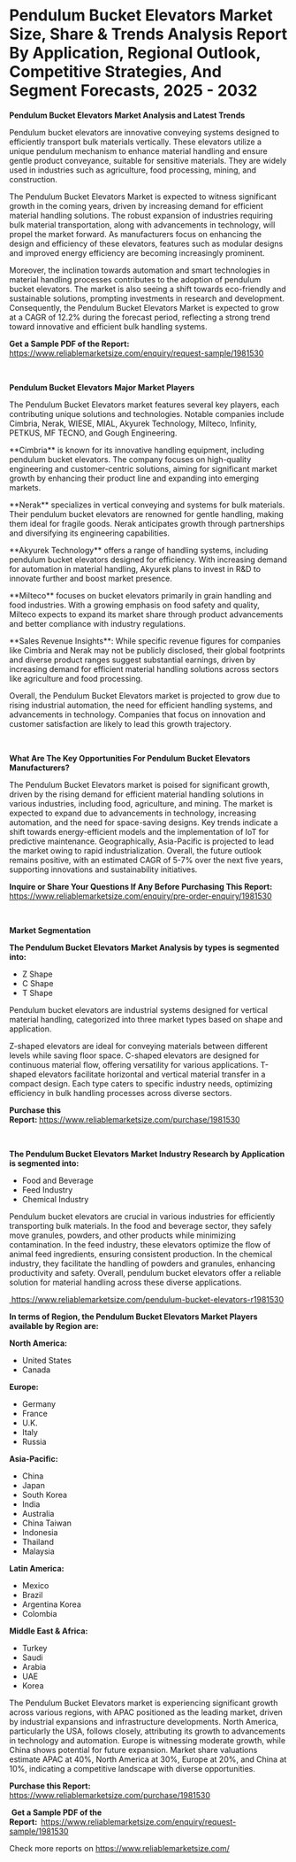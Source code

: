 <p><h1>Pendulum Bucket Elevators Market Size, Share & Trends Analysis Report By Application, Regional Outlook, Competitive Strategies, And Segment Forecasts, 2025 - 2032</h1></p><p><strong>Pendulum Bucket Elevators Market Analysis and Latest Trends</strong></p>
<p><p>Pendulum bucket elevators are innovative conveying systems designed to efficiently transport bulk materials vertically. These elevators utilize a unique pendulum mechanism to enhance material handling and ensure gentle product conveyance, suitable for sensitive materials. They are widely used in industries such as agriculture, food processing, mining, and construction.</p><p>The Pendulum Bucket Elevators Market is expected to witness significant growth in the coming years, driven by increasing demand for efficient material handling solutions. The robust expansion of industries requiring bulk material transportation, along with advancements in technology, will propel the market forward. As manufacturers focus on enhancing the design and efficiency of these elevators, features such as modular designs and improved energy efficiency are becoming increasingly prominent.</p><p>Moreover, the inclination towards automation and smart technologies in material handling processes contributes to the adoption of pendulum bucket elevators. The market is also seeing a shift towards eco-friendly and sustainable solutions, prompting investments in research and development. Consequently, the Pendulum Bucket Elevators Market is expected to grow at a CAGR of 12.2% during the forecast period, reflecting a strong trend toward innovative and efficient bulk handling systems.</p></p>
<p><strong>Get a Sample PDF of the Report:&nbsp;</strong> <a href="https://www.reliablemarketsize.com/enquiry/request-sample/1981530?utm_campaign=2444&utm_medium=2&utm_source=Github&utm_content=ia&utm_term=10042025&utm_id=pendulum-bucket-elevators">https://www.reliablemarketsize.com/enquiry/request-sample/1981530</a></p>
<p>&nbsp;</p>
<p><strong>Pendulum Bucket Elevators Major Market Players</strong></p>
<p><p>The Pendulum Bucket Elevators market features several key players, each contributing unique solutions and technologies. Notable companies include Cimbria, Nerak, WIESE, MIAL, Akyurek Technology, Milteco, Infinity, PETKUS, MF TECNO, and Gough Engineering.</p><p>**Cimbria** is known for its innovative handling equipment, including pendulum bucket elevators. The company focuses on high-quality engineering and customer-centric solutions, aiming for significant market growth by enhancing their product line and expanding into emerging markets.</p><p>**Nerak** specializes in vertical conveying and systems for bulk materials. Their pendulum bucket elevators are renowned for gentle handling, making them ideal for fragile goods. Nerak anticipates growth through partnerships and diversifying its engineering capabilities.</p><p>**Akyurek Technology** offers a range of handling systems, including pendulum bucket elevators designed for efficiency. With increasing demand for automation in material handling, Akyurek plans to invest in R&D to innovate further and boost market presence.</p><p>**Milteco** focuses on bucket elevators primarily in grain handling and food industries. With a growing emphasis on food safety and quality, Milteco expects to expand its market share through product advancements and better compliance with industry regulations.</p><p>**Sales Revenue Insights**: While specific revenue figures for companies like Cimbria and Nerak may not be publicly disclosed, their global footprints and diverse product ranges suggest substantial earnings, driven by increasing demand for efficient material handling solutions across sectors like agriculture and food processing.</p><p>Overall, the Pendulum Bucket Elevators market is projected to grow due to rising industrial automation, the need for efficient handling systems, and advancements in technology. Companies that focus on innovation and customer satisfaction are likely to lead this growth trajectory.</p></p>
<p>&nbsp;</p>
<p><strong>What Are The Key Opportunities For Pendulum Bucket Elevators Manufacturers?</strong></p>
<p><p>The Pendulum Bucket Elevators market is poised for significant growth, driven by the rising demand for efficient material handling solutions in various industries, including food, agriculture, and mining. The market is expected to expand due to advancements in technology, increasing automation, and the need for space-saving designs. Key trends indicate a shift towards energy-efficient models and the implementation of IoT for predictive maintenance. Geographically, Asia-Pacific is projected to lead the market owing to rapid industrialization. Overall, the future outlook remains positive, with an estimated CAGR of 5-7% over the next five years, supporting innovations and sustainability initiatives.</p></p>
<p><strong>Inquire or Share Your Questions If Any Before Purchasing This Report:</strong> <a href="https://www.reliablemarketsize.com/enquiry/pre-order-enquiry/1981530?utm_campaign=2444&utm_medium=2&utm_source=Github&utm_content=ia&utm_term=10042025&utm_id=pendulum-bucket-elevators">https://www.reliablemarketsize.com/enquiry/pre-order-enquiry/1981530</a></p>
<p>&nbsp;</p>
<p><strong>Market Segmentation</strong></p>
<p><strong>The Pendulum Bucket Elevators Market Analysis by types is segmented into:</strong></p>
<p><ul><li>Z Shape</li><li>C Shape</li><li>T Shape</li></ul></p>
<p><p>Pendulum bucket elevators are industrial systems designed for vertical material handling, categorized into three market types based on shape and application. </p><p>Z-shaped elevators are ideal for conveying materials between different levels while saving floor space. C-shaped elevators are designed for continuous material flow, offering versatility for various applications. T-shaped elevators facilitate horizontal and vertical material transfer in a compact design. Each type caters to specific industry needs, optimizing efficiency in bulk handling processes across diverse sectors.</p></p>
<p><strong>Purchase this Report:&nbsp;</strong><a href="https://www.reliablemarketsize.com/purchase/1981530?utm_campaign=2444&utm_medium=2&utm_source=Github&utm_content=ia&utm_term=10042025&utm_id=pendulum-bucket-elevators">https://www.reliablemarketsize.com/purchase/1981530</a></p>
<p>&nbsp;</p>
<p><strong>The Pendulum Bucket Elevators Market Industry Research by Application is segmented into:</strong></p>
<p><ul><li>Food and Beverage</li><li>Feed Industry</li><li>Chemical Industry</li></ul></p>
<p><p>Pendulum bucket elevators are crucial in various industries for efficiently transporting bulk materials. In the food and beverage sector, they safely move granules, powders, and other products while minimizing contamination. In the feed industry, these elevators optimize the flow of animal feed ingredients, ensuring consistent production. In the chemical industry, they facilitate the handling of powders and granules, enhancing productivity and safety. Overall, pendulum bucket elevators offer a reliable solution for material handling across these diverse applications.</p></p>
<p><a href="https://www.reliablemarketsize.com/pendulum-bucket-elevators-r1981530?utm_campaign=2444&utm_medium=2&utm_source=Github&utm_content=ia&utm_term=10042025&utm_id=pendulum-bucket-elevators">&nbsp;https://www.reliablemarketsize.com/pendulum-bucket-elevators-r1981530</a></p>
<p><strong>In terms of Region, the Pendulum Bucket Elevators Market Players available by Region are:</strong></p>
<p>
    <p> <strong> North America: </strong>
        <ul>
            <li>United States</li>
            <li>Canada</li>
        </ul>
        </p> 
    <p> <strong> Europe: </strong>
        <ul>
            <li>Germany</li>
            <li>France</li>
            <li>U.K.</li>
            <li>Italy</li>
            <li>Russia</li>
        </ul>
        </p> 
    <p> <strong> Asia-Pacific: </strong>
        <ul>
            <li>China</li>
            <li>Japan</li>
            <li>South Korea</li>
            <li>India</li>
            <li>Australia</li>
            <li>China Taiwan</li>
            <li>Indonesia</li>
            <li>Thailand</li>
            <li>Malaysia</li>
        </ul>
        </p> 
    <p> <strong> Latin America: </strong>
        <ul>
            <li>Mexico</li>
            <li>Brazil</li>
            <li>Argentina Korea</li>
            <li>Colombia</li>
        </ul>
        </p> 
    <p> <strong> Middle East & Africa: </strong>
        <ul>
            <li>Turkey</li>
            <li>Saudi</li>
            <li>Arabia</li>
            <li>UAE</li>
            <li>Korea</li>
        </ul>
    </p>
    </p>
<p><p>The Pendulum Bucket Elevators market is experiencing significant growth across various regions, with APAC positioned as the leading market, driven by industrial expansions and infrastructure developments. North America, particularly the USA, follows closely, attributing its growth to advancements in technology and automation. Europe is witnessing moderate growth, while China shows potential for future expansion. Market share valuations estimate APAC at 40%, North America at 30%, Europe at 20%, and China at 10%, indicating a competitive landscape with diverse opportunities.</p></p>
<p><strong>Purchase this Report: </strong><a href="https://www.reliablemarketsize.com/purchase/1981530?utm_campaign=2444&utm_medium=2&utm_source=Github&utm_content=ia&utm_term=10042025&utm_id=pendulum-bucket-elevators">https://www.reliablemarketsize.com/purchase/1981530</a></p>
<p>&nbsp;<strong>Get a Sample PDF of the Report:&nbsp;&nbsp;</strong><a href="https://www.reliablemarketsize.com/enquiry/request-sample/1981530?utm_campaign=2444&utm_medium=2&utm_source=Github&utm_content=ia&utm_term=10042025&utm_id=pendulum-bucket-elevators">https://www.reliablemarketsize.com/enquiry/request-sample/1981530</a></p>
<p><strong></strong></p>
<p>Check more reports on <a href="https://www.reliablemarketsize.com/?utm_campaign=2444&utm_medium=2&utm_source=Github&utm_content=ia&utm_term=10042025&utm_id=pendulum-bucket-elevators">https://www.reliablemarketsize.com/</a></p>